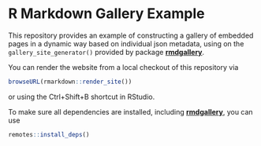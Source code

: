 # R Markdown Gallery Example

This repository provides an example of constructing a gallery of embedded pages in a dynamic way based on individual json metadata, using on the `gallery_site_generator()` provided by package [**rmdgallery**](https://github.com/riccardoporreca/rmdgallery#readme).

You can render the website from a local checkout of this repository via

```r
browseURL(rmarkdown::render_site())
```

or using the Ctrl+Shift+B shortcut in RStudio.

To make sure all dependencies are installed, including [**rmdgallery**](https://github.com/riccardoporreca/rmdgallery#readme), you can use

```r
remotes::install_deps()
```
